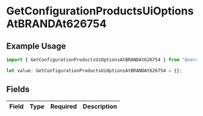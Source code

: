 # GetConfigurationProductsUiOptionsAtBRANDAt626754

## Example Usage

```typescript
import { GetConfigurationProductsUiOptionsAtBRANDAt626754 } from "@vercel/sdk/models/getconfigurationproductsop.js";

let value: GetConfigurationProductsUiOptionsAtBRANDAt626754 = {};
```

## Fields

| Field       | Type        | Required    | Description |
| ----------- | ----------- | ----------- | ----------- |